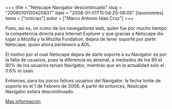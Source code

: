 +++
title = "Netscape Navigator descontinuado"
slug = "20080101150420837"
date = "2008-01-01T15:04:20-06:00"
[taxonomies]
tema = ["noticias"]
autor = ["Marco Antonio Islas Cruz"]
+++

Pues, asi es, un icono de los navegadores web, quien fue por mucho
tiempo la competencia directa para Internet Explorer y que gracias a
Netscape dio lugar a Mozilla y la Mozilla Fundation, dejara de tener
soporte por parte Netscape, quien ahora pertenece a AOL.

El motivo por el cual Netscape dejara de darle soporte a su Navigator es
por la falta de usuarios, pues la diferencia es abismal, a mediados de
los 90 el 90% de los usuarios tenian Navigator, mientras que en la
actualidad solo el 0.6% lo usan.

Entonces, para los pocos felices usuarios del Navigator, la fecha limite
de soporte es el 1 de Febrero de 2008. A partir de entonces, Nestcape
Navigator estara descontinuado.

[Mas informacion](http://news.bbc.co.uk/1/hi/technology/7163547.stm)

